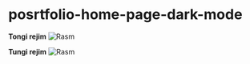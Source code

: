 # posrtfolio-home-page-dark-mode
 

**Tongi rejim** 
![Rasm](https://github.com/Xusanbek0071/portfolio-home-page-dark-mode/blob/main/Skrenshot/light.png)

**Tungi rejim**
![Rasm](https://github.com/Xusanbek0071/portfolio-home-page-dark-mode/blob/main/Skrenshot/dark.png)